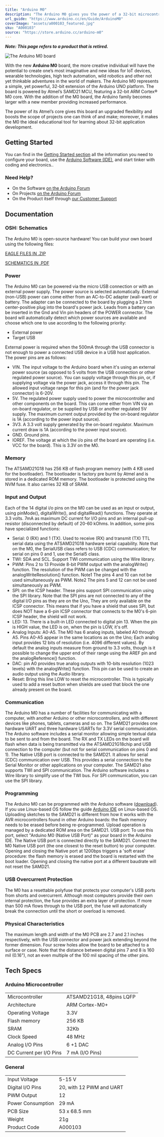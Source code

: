 ```yaml
---
title: "Arduino M0"
description: "The Arduino M0 gives you the power of a 32-bit microcontroller."
url_guide: "https://www.arduino.cc/en/Guide/ArduinoM0"
coverImage: "assets/a000103_featured.jpg"
sku: "A000103"
source: "https://store.arduino.cc/arduino-m0"
---
```


***Note: This page refers to a product that is retired.***

![The Arduino M0 board](./assets/a000103_front.jpg)

With the new **Arduino M0** board, the more creative individual will have the potential to create one’s most imaginative and new ideas for IoT devices, wearable technologies, high tech automation, wild robotics and other not yet thinkable adventures in the world of makers. The Arduino M0 represents a simple, yet powerful, 32-bit extension of the Arduino UNO platform. The board is powered by Atmel’s SAMD21 MCU, featuring a 32-bit ARM Cortex® M0 core. With the addition of the M0 board, the Arduino family becomes larger with a new member providing increased performance.

The power of its Atmel’s core gives this board an upgraded flexibility and boosts the scope of projects one can think of and make; moreover, it makes the M0 the ideal educational tool for learning about 32-bit application development.

## Getting Started

You can find in the [Getting Started section](https://www.arduino.cc/en/Guide/HomePage) all the information you need to configure your board, use the [Arduino Software (IDE)](https://www.arduino.cc/en/Main/Software), and start tinker with coding and electronics..

### Need Help?

* On the Software [on the Arduino Forum](https://forum.arduino.cc/index.php?board=63.0)
* On Projects [on the Arduino Forum](https://forum.arduino.cc/index.php?board=3.0)
* On the Product itself through [our Customer Support](https://support.arduino.cc/hc)

## Documentation

### OSH: Schematics

The Arduino M0 is open-source hardware! You can build your own board using the following files:

[EAGLE FILES IN .ZIP](https://www.arduino.cc/en/uploads/Main/arduino-M0-reference-design.zip) 

[SCHEMATICS IN .PDF](https://www.arduino.cc/en/uploads/Main/arduino-M0-schematic.pdf)

### Power

The Arduino M0 can be powered via the micro USB connection or with an external power supply. The power source is selected automatically. External (non-USB) power can come either from an AC-to-DC adapter (wall-wart) or battery. The adapter can be connected to the board by plugging a 2.1mm center-positive plug into the board's power jack. Leads from a battery can be inserted in the Gnd and Vin pin headers of the POWER connector. The board will automatically detect which power sources are available and choose which one to use according to the following priority:

* External power
* Target USB

External power is required when the 500mA through the USB connector is not enough to power a connected USB device in a USB host application. The power pins are as follows:

* VIN. The input voltage to the Arduino board when it's using an external power source (as opposed to 5 volts from the USB connection or other regulated power source). You can supply voltage through this pin, or, if supplying voltage via the power jack, access it through this pin. The allowed input voltage range for this pin (and for the power jack connector) is 6-20V.
* 5V. The regulated power supply used to power the microcontroller and other components on the board. This can come either from VIN via an on-board regulator, or be supplied by USB or another regulated 5V supply. The maximum current output provided by the on-board regulator is 1A (according to the power input source).
* 3V3\. A 3.3 volt supply generated by the on-board regulator. Maximum current draw is 1A (according to the power input source).
* GND. Ground pins.
* IOREF. The voltage at which the i/o pins of the board are operating (i.e. VCC for the board). This is 3.3V on the M0.

### Memory

The ATSAMD21G18 has 256 KB of flash program memory (with 4 KB used for the bootloader). The bootloader is factory pre burnt by Atmel and is stored in a dedicated ROM memory. The bootloader is protected using the NVM fuse. It also carries 32 KB of SRAM.

### Input and Output

Each of the 14 digital i/o pins on the M0 can be used as an input or output, using pinMode(), digitalWrite(), and digitalRead() functions. They operate at 3.3 volts. 7mA as maximum DC current for I/O pins and an internal pull-up resistor (disconnected by default) of 20-60 kOhms. In addition, some pins have specialized functions:

* Serial: 0 (RX) and 1 (TX). Used to receive (RX) and transmit (TX) TTL serial data using the ATSAMD21G18 hardware serial capability. Note that on the M0, the SerialUSB class refers to USB (CDC) communication; for serial on pins 0 and 1, use the Serial5 class.
* TWI: SDA and SCL. Support TWI communication using the Wire library.
* PWM: Pins 2 to 13 Provide 8-bit PWM output with the analogWrite() function. The resolution of the PWM can be changed with the analogWriteResolution() function. Note1 The pins 4 and 10 can not be used simultaneously as PWM. Note2 The pins 5 and 12 can not be used simultaneously as PWM.
* SPI: on the ICSP header. These pins support SPI communication using the SPI library. Note that the SPI pins are not connected to any of the digital I/O pins as they are on the Uno, They are only available on the ICSP connector. This means that if you have a shield that uses SPI, but does NOT have a 6-pin ICSP connector that connects to the M0's 6-pin ICSP header, the shield will not work.
* LED: 13\. There is a built-in LED connected to digital pin 13\. When the pin is HIGH value, the LED is on, when the pin is LOW, it's off.
* Analog Inputs: A0-A5\. The M0 has 6 analog inputs, labeled A0 through A5\. Pins A0-A5 appear in the same locations as on the Uno; Each analog input provides 12 bits of resolution (i.e. 4096 different values). By default the analog inputs measure from ground to 3.3 volts, though is it possible to change the upper end of their range using the AREF pin and the analogReference() function.
* DAC: pin A0 provides true analog outputs with 10-bits resolution (1023 levels) with the analogWrite() function. This pin can be used to create an audio output using the Audio library.
* Reset: Bring this line LOW to reset the microcontroller. This is typically used to add a reset button when shields are used that block the one already present on the board.

### Communication

The Arduino M0 has a number of facilities for communicating with a computer, with another Arduino or other microcontrollers, and with different devices like phones, tablets, cameras and so on. The SAMD21 provides one hardware UART and three hardware USARTs for 3.3V serial communication. The Arduino software includes a serial monitor allowing simple textual data to be sent to and from the board. The RX and TX LEDs on the board will flash when data is being transmitted via the ATSAMD21G18chip and USB connection to the computer (but not for serial communication on pins 0 and 1). The Native USB port is connected to the SAMD21\. It allows for serial (CDC) communication over USB. This provides a serial connection to the Serial Monitor or other applications on your computer. The SAMD21 also supports TWI and SPI communication. The Arduino software includes a Wire library to simplify use of the TWI bus. For SPI communication, you can use the SPI library.

### Programming

The Arduino M0 can be programmed with the Arduino software ([download](https://www.arduino.cc/en/Main/Software)). If you use Linux-based OS follow the guide [Arduino IDE](https://docs.arduino.cc/software/ide-v1/tutorials/Linux) on Linux-based OS. Uploading sketches to the SAMD21 is different from how it works with the AVR microcontrollers found in other Arduino boards: the flash memory needs to be erased before being re-programmed. Upload operation is managed by a dedicated ROM area on the SAMD21\. USB port: To use this port, select "Arduino M0 (Native USB Port)" as your board in the Arduino IDE. The Native USB port is connected directly to the SAMD21\. Connect the M0 Native USB port (the one closest to the reset button) to your computer. Opening and closing the Native port at 1200bps triggers a 'soft erase' procedure: the flash memory is erased and the board is restarted with the boot loader. Opening and closing the native port at a different baudrate will not reset the SAMD21.

### USB Overcurrent Protection

The M0 has a resettable polyfuse that protects your computer's USB ports from shorts and overcurrent. Although most computers provide their own internal protection, the fuse provides an extra layer of protection. If more than 500 mA flows through to the USB port, the fuse will automatically break the connection until the short or overload is removed.

### Physical Characteristics

The maximum length and width of the M0 PCB are 2.7 and 2.1 inches respectively, with the USB connector and power jack extending beyond the former dimension. Four screw holes allow the board to be attached to a surface or case. Note that the distance between digital pins 7 and 8 is 160 mil (0.16"), not an even multiple of the 100 mil spacing of the other pins.

## Tech Specs

### Arduino Microcontroller

|                         |                          |
| ----------------------- | ------------------------ |
| Microcontroller         | ATSAMD21G18, 48pins LQFP |
| Architecture            | ARM Cortex-M0+           |
| Operating Voltage       | 3.3V                     |
| Flash memory            | 256 KB                   |
| SRAM                    | 32Kb                     |
| Clock Speed             | 48 MHz                   |
| Analog I/O Pins         | 6 +1 DAC                 |
| DC Current per I/O Pins | 7 mA (I/O Pins)          |

### General

|                   |                          |
| ----------------- | ------------------------ |
| Input Voltage     | 5-15 V                   |
| Digital I/O Pins  | 20, with 12 PWM and UART |
| PWM Output        | 12                       |
| Power Consumption | 29 mA                    |
| PCB Size          | 53 x 68.5 mm             |
| Weight            | 21g                      |
| Product Code      | A000103                  |